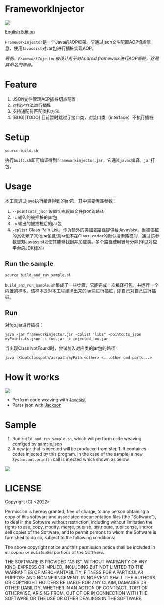# FrameworkInjector

![](https://cdn.jsdelivr.net/gh/NasdaqGodzilla/PeacePicture/img/logo_frameworkInjector.png)

[English Edition](https://github.com/NasdaqGodzilla/FrameworkInjector)

`FrameworkInjector`是一个Java的AOP框架。它通过json文件配置AOP切点信息，使用`Javassist`对Jar包进行插桩实现AOP。

_最初，`FrameworkInjector`被设计用于对Android framework进行AOP插桩，这是其命名的渊源。_

# Feature
1. JSON文件管理AOP插桩切点配置
2. 对指定方法进行插桩
3. 支持通配符匹配类和方法
4. [BUG][TODO] 目前暂时跳过了接口类，对接口类（interface）不执行插桩

# Setup
```
source build.sh
```

执行`build.sh`即可编译得到`frameworkinjector.jar`，它通过`javac`编译，`jar`打包。

# Usage
本工具通过java执行编译得到的jar包，其中需要传递参数：
1. `--pointcuts_json` 设置切点配置文件json的路径
2. `-i` 输入的被插桩的jar包
3. `-o` 输出的被插桩后的jar包
4. `-cplist` Class Path List。作为额外的类加载路径提供给Javassist。当被插桩的类依赖了其他jar包且该jar包不在ClassLoader的默认搜索路径时，通过该参数告知Javassist以使其能够找到并加载类。多个路径使用冒号分隔(详见对应平台的JDK标准)

## Run the sample
```
source build_and_run_sample.sh
```

`build_and_run_sample.sh`集成了一些步骤，它能完成一次编译打包，并运行一个内置的样本。该样本是对本工程编译出来的jar包进行插桩，即自己对自己进行插桩。

## Run

对foo.jar进行插桩：

```
java -jar frameworkinjector.jar -cplist "libs" -pointcuts_json myPointcuts.json -i foo.jar -o injected_foo.jar
```

当出现Class NotFound时，尝试加入对应类的jar包的路径：

```
java -Xbootclasspath/a:/path/myPath:<other> <...other cmd parts...>
```

# How it works

![](https://cdn.jsdelivr.net/gh/NasdaqGodzilla/PeacePicture/img/FrameworkInjector架构.drawio.png)

- Perform code weaving with [Javasist](https://github.com/jboss-javassist/javassist)
- Parse json with [Jackson](https://github.com/FasterXML/jackson)

# Sample
1. Run `build_and_run_sample.sh`, which will perform code weaving configed by [sample.json](https://github.com/NasdaqGodzilla/FrameworkInjector/blob/main/sample/sample.json)
2. A new jar that is injected will be produced from step 1. It containes codes injected by this program. In the case of the sample, a new `System.out.println` call is injected which shown as below.

![](https://cdn.jsdelivr.net/gh/NasdaqGodzilla/PeacePicture/img/FrameworkInject_Wildcard_result.png)

# LICENSE
Copyright (C) <2022> <copyright Niko Zhong>

Permission is hereby granted, free of charge, to any person obtaining a copy of this software and associated documentation files (the "Software"), to deal in the Software without restriction, including without limitation the rights to use, copy, modify, merge, publish, distribute, sublicense, and/or sell copies of the Software, and to permit persons to whom the Software is furnished to do so, subject to the following conditions:

The above copyright notice and this permission notice shall be included in all copies or substantial portions of the Software.

THE SOFTWARE IS PROVIDED "AS IS", WITHOUT WARRANTY OF ANY KIND, EXPRESS OR IMPLIED, INCLUDING BUT NOT LIMITED TO THE WARRANTIES OF MERCHANTABILITY, FITNESS FOR A PARTICULAR PURPOSE AND NONINFRINGEMENT. IN NO EVENT SHALL THE AUTHORS OR COPYRIGHT HOLDERS BE LIABLE FOR ANY CLAIM, DAMAGES OR OTHER LIABILITY, WHETHER IN AN ACTION OF CONTRACT, TORT OR OTHERWISE, ARISING FROM, OUT OF OR IN CONNECTION WITH THE SOFTWARE OR THE USE OR OTHER DEALINGS IN THE SOFTWARE.
